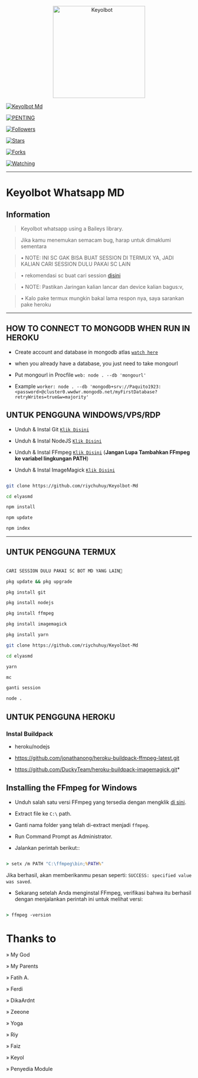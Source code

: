 <p align="center">

<img src="https://telegra.ph/file/807a5c7b425bb044ac5cd.jpg" alt="Keyolbot" width="250"/>

</p>

<p align="center">

<a href="#"><img title="Keyolbot Md" src="https://img.shields.io/badge/GANTI SESSIONNYA DULU SEBELUM PAKAI-red?colorA=%255ff0000&colorB=%23017e40&style=for-the-badge"></a>

</p>

<p align="center">

</p>

<a href="#"><img title="PENTING" src="https://img.shields.io/badge/BAGI USER TERMUX HARAP BACA README-red?colorA=%255ff0000&colorB=%23971920&style=for-the-badge"></a>

</p>

<p align="center">

</p>

<p align="center">

<a href="https://github.com/riychuhuy/Keyolbot-Md"><img title="Followers" src="https://img.shields.io/github/followers/Paquito1923?color=blue&style=flat-square"></a>

<a href="https://github.com/riychuhuy/Keyolbot-Md"><img title="Stars" src="https://img.shields.io/github/stars/riychuhuy/Keyolbot-Md?color=red&style=flat-square"></a>

<a href="https://github.com/riychuhuy/Keyolbot-Md/network/members"><img title="Forks" src="https://img.shields.io/github/forks/riychuhuy/Keyolbot-Md?color=red&style=flat-square"></a>

<a href="https://github.com/riychuhuy/Keyolbot-Mdwatchers"><img title="Watching" src="https://img.shields.io/github/watchers/riychuhuy/Keyolbot-Md?label=Watchers&color=blue&style=flat-square"></a>

</p>

---

# Keyolbot Whatsapp MD

## Information

> Keyolbot whatsapp using a Baileys library.

> Jika kamu menemukan semacam bug, harap untuk dimaklumi sementara

>

> • NOTE: INI SC GAK BISA BUAT SESSION DI TERMUX YA, JADI KALIAN CARI SESSION DULU PAKAI SC LAIN 

> • rekomendasi sc buat cari session [disini](https://github.com/ilmanhdyt/ShiraoriBOT-Md)

>

> • NOTE: Pastikan Jaringan kalian lancar dan device kalian bagus:v, 

> 

> • Kalo pake termux mungkin bakal lama respon nya, saya sarankan pake heroku

> 

----           

## HOW TO CONNECT TO MONGODB WHEN RUN IN HEROKU

* Create account and database in mongodb atlas [`watch here`](https://youtu.be/rPqRyYJmx2g)

* when you already have a database, you just need to take mongourl

* Put mongourl in Procfile `web: node . --db 'mongourl'`

* Example `worker: node . --db 'mongodb+srv://Paquito1923:<password>@cluster0.wwdwr.mongodb.net/myFirstDatabase?retryWrites=true&w=majority'`

## UNTUK PENGGUNA WINDOWS/VPS/RDP

* Unduh & Instal Git [`Klik Disini`](https://git-scm.com/downloads)

* Unduh & Instal NodeJS [`Klik Disini`](https://nodejs.org/en/download)

* Unduh & Instal FFmpeg [`Klik Disini`](https://ffmpeg.org/download.html) (**Jangan Lupa Tambahkan FFmpeg ke variabel lingkungan PATH**)

* Unduh & Instal ImageMagick [`Klik Disini`](https://imagemagick.org/script/download.php)

```bash

git clone https://github.com/riychuhuy/Keyolbot-Md

cd elyasmd

npm install

npm update

npm index

```

---------

## UNTUK PENGGUNA TERMUX

```bash

CARI SESSION DULU PAKAI SC BOT MD YANG LAIN🙏

pkg update && pkg upgrade

pkg install git

pkg install nodejs

pkg install ffmpeg

pkg install imagemagick

pkg install yarn

git clone https://github.com/riychuhuy/Keyolbot-Md

cd elyasmd

yarn

mc

ganti session

node .

```

## UNTUK PENGGUNA HEROKU

### Instal Buildpack

* heroku/nodejs

* https://github.com/jonathanong/heroku-buildpack-ffmpeg-latest.git

* https://github.com/DuckyTeam/heroku-buildpack-imagemagick.git*

## Installing the FFmpeg for Windows

* Unduh salah satu versi FFmpeg yang tersedia dengan mengklik [di sini](https://www.gyan.dev/ffmpeg/builds/).

* Extract file ke `C:\` path.

* Ganti nama folder yang telah di-extract menjadi `ffmpeg`.

* Run Command Prompt as Administrator.

* Jalankan perintah berikut::

```cmd

> setx /m PATH "C:\ffmpeg\bin;%PATH%"

```

Jika berhasil, akan memberikanmu pesan seperti: `SUCCESS: specified value was saved`.

* Sekarang setelah Anda menginstal FFmpeg, verifikasi bahwa itu berhasil dengan menjalankan perintah ini untuk melihat versi:

```cmd

> ffmpeg -version

```

# Thanks to

» My God

» My Parents

» Fatih A.

» Ferdi

» DikaArdnt

» Zeeone

» Yoga

» Riy

» Faiz

» Keyol

» Penyedia Module

